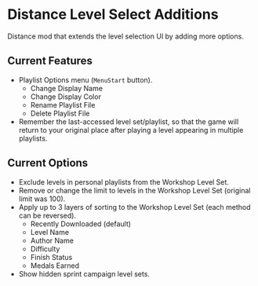 # Distance Level Select Additions

Distance mod that extends the level selection UI by adding more options.

## Current Features

* Playlist Options menu (`MenuStart` button).
	* Change Display Name
	* Change Display Color
	* Rename Playlist File
	* Delete Playlist File
* Remember the last-accessed level set/playlist, so that the game will return to your original place after playing a level appearing in multiple playlists.

## Current Options

* Exclude levels in personal playlists from the Workshop Level Set.
* Remove or change the limit to levels in the Workshop Level Set (original limit was 100).
* Apply up to 3 layers of sorting to the Workshop Level Set (each method can be reversed).
    * Recently Downloaded (default)
	* Level Name
	* Author Name
	* Difficulty
	* Finish Status
	* Medals Earned
* Show hidden sprint campaign level sets.

